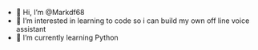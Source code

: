 - 👋 Hi, I’m @Markdf68
- 👀 I’m interested in learning to code so i can build my own off line voice assistant
- 🌱 I’m currently learning Python

<!---
Markdf68/Markdf68 is a ✨ special ✨ repository because its `README.md` (this file) appears on your GitHub profile.
You can click the Preview link to take a look at your changes.
--->
